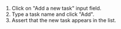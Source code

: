 1. Click on "Add a new task" input field.
2. Type a task name and click "Add".
3. Assert that the new task appears in the list.